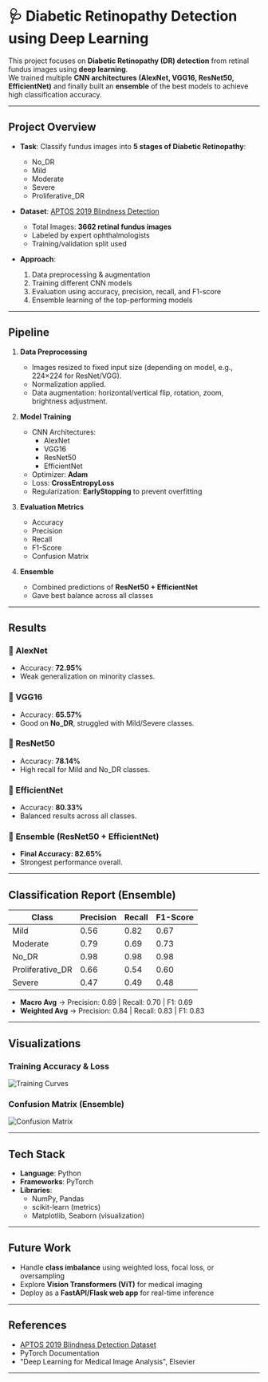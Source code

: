 # 🩺 Diabetic Retinopathy Detection using Deep Learning

This project focuses on **Diabetic Retinopathy (DR) detection** from retinal fundus images using **deep learning**.  
We trained multiple **CNN architectures (AlexNet, VGG16, ResNet50, EfficientNet)** and finally built an **ensemble** of the best models to achieve high classification accuracy.  

---

##  Project Overview  

- **Task**: Classify fundus images into **5 stages of Diabetic Retinopathy**:  
  - No_DR  
  - Mild  
  - Moderate  
  - Severe  
  - Proliferative_DR  

- **Dataset**: [APTOS 2019 Blindness Detection](https://www.kaggle.com/competitions/aptos2019-blindness-detection)  
  - Total Images: **3662 retinal fundus images**  
  - Labeled by expert ophthalmologists  
  - Training/validation split used  

- **Approach**:  
  1. Data preprocessing & augmentation  
  2. Training different CNN models  
  3. Evaluation using accuracy, precision, recall, and F1-score  
  4. Ensemble learning of the top-performing models  

---

##  Pipeline  

1. **Data Preprocessing**
   - Images resized to fixed input size (depending on model, e.g., 224×224 for ResNet/VGG).  
   - Normalization applied.  
   - Data augmentation: horizontal/vertical flip, rotation, zoom, brightness adjustment.  

2. **Model Training**  
   - CNN Architectures:  
     - AlexNet  
     - VGG16  
     - ResNet50  
     - EfficientNet  
   - Optimizer: **Adam**  
   - Loss: **CrossEntropyLoss**  
   - Regularization: **EarlyStopping** to prevent overfitting  

3. **Evaluation Metrics**  
   - Accuracy  
   - Precision  
   - Recall  
   - F1-Score  
   - Confusion Matrix  

4. **Ensemble**  
   - Combined predictions of **ResNet50 + EfficientNet**  
   - Gave best balance across all classes  

---

##  Results  

### 🔹 AlexNet
- Accuracy: **72.95%**  
- Weak generalization on minority classes.  

### 🔹 VGG16
- Accuracy: **65.57%**  
- Good on **No_DR**, struggled with Mild/Severe classes.  

### 🔹 ResNet50
- Accuracy: **78.14%**  
- High recall for Mild and No_DR classes.  

### 🔹 EfficientNet
- Accuracy: **80.33%**  
- Balanced results across all classes.  

### 🔹 **Ensemble (ResNet50 + EfficientNet)**
- **Final Accuracy: 82.65%**  
- Strongest performance overall.  

---

##  Classification Report (Ensemble)  

| Class            | Precision | Recall | F1-Score |
|------------------|-----------|--------|----------|
| Mild             | 0.56      | 0.82   | 0.67     |
| Moderate         | 0.79      | 0.69   | 0.73     |
| No_DR            | 0.98      | 0.98   | 0.98     |
| Proliferative_DR | 0.66      | 0.54   | 0.60     |
| Severe           | 0.47      | 0.49   | 0.48     |

- **Macro Avg** → Precision: 0.69 | Recall: 0.70 | F1: 0.69  
- **Weighted Avg** → Precision: 0.84 | Recall: 0.83 | F1: 0.83  

---

##  Visualizations  

### Training Accuracy & Loss  
 
  
![Training Curves](assets/training_curves.png)  

### Confusion Matrix (Ensemble)  

![Confusion Matrix](assets/confusion_matrix.png)  

---

##  Tech Stack  

- **Language**: Python  
- **Frameworks**: PyTorch  
- **Libraries**:  
  - NumPy, Pandas  
  - scikit-learn (metrics)  
  - Matplotlib, Seaborn (visualization)  

---

##  Future Work  

- Handle **class imbalance** using weighted loss, focal loss, or oversampling  
- Explore **Vision Transformers (ViT)** for medical imaging  
- Deploy as a **FastAPI/Flask web app** for real-time inference  

---

##  References  

- [APTOS 2019 Blindness Detection Dataset](https://www.kaggle.com/competitions/aptos2019-blindness-detection)  
- PyTorch Documentation  
- "Deep Learning for Medical Image Analysis", Elsevier  

---


